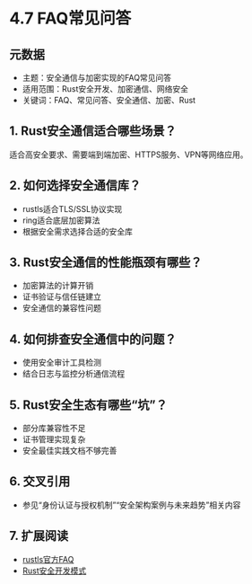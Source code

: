 # 4.7 FAQ常见问答

## 元数据

- 主题：安全通信与加密实现的FAQ常见问答
- 适用范围：Rust安全开发、加密通信、网络安全
- 关键词：FAQ、常见问答、安全通信、加密、Rust

## 1. Rust安全通信适合哪些场景？

适合高安全要求、需要端到端加密、HTTPS服务、VPN等网络应用。

## 2. 如何选择安全通信库？

- rustls适合TLS/SSL协议实现
- ring适合底层加密算法
- 根据安全需求选择合适的安全库

## 3. Rust安全通信的性能瓶颈有哪些？

- 加密算法的计算开销
- 证书验证与信任链建立
- 安全通信的兼容性问题

## 4. 如何排查安全通信中的问题？

- 使用安全审计工具检测
- 结合日志与监控分析通信流程

## 5. Rust安全生态有哪些“坑”？

- 部分库兼容性不足
- 证书管理实现复杂
- 安全最佳实践文档不够完善

## 6. 交叉引用

- 参见“身份认证与授权机制”“安全架构案例与未来趋势”相关内容

## 7. 扩展阅读

- [rustls官方FAQ](https://github.com/rustls/rustls)
- [Rust安全开发模式](https://github.com/rust-lang/awesome-rust#security)
